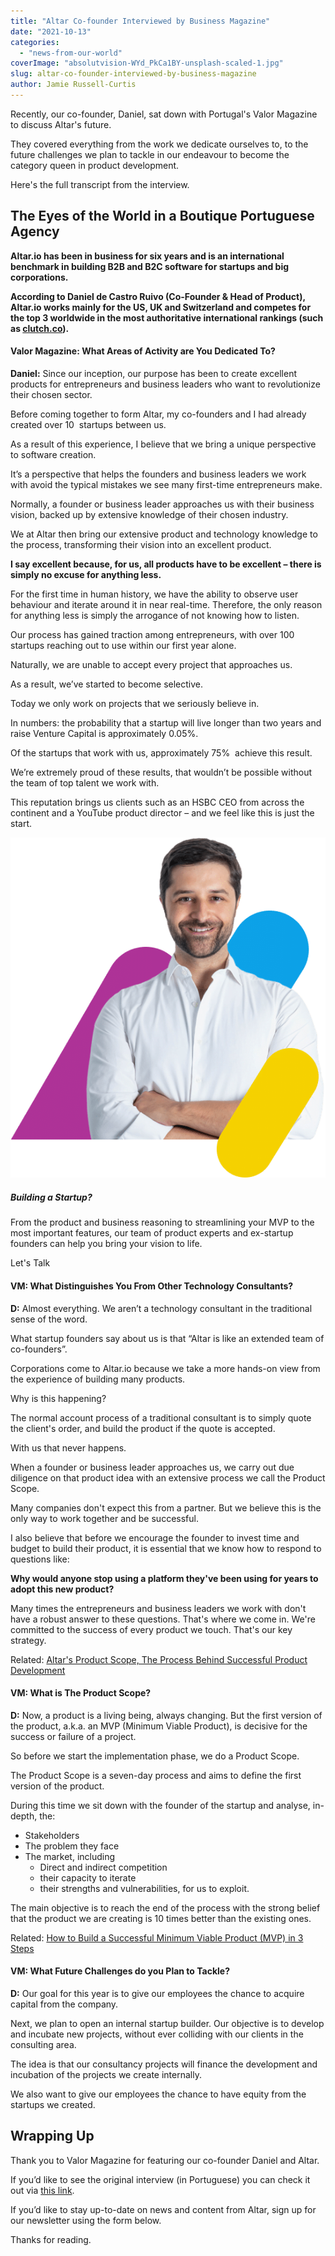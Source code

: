 ```yaml
---
title: "Altar Co-founder Interviewed by Business Magazine"
date: "2021-10-13"
categories: 
  - "news-from-our-world"
coverImage: "absolutvision-WYd_PkCa1BY-unsplash-scaled-1.jpg"
slug: altar-co-founder-interviewed-by-business-magazine
author: Jamie Russell-Curtis
---
```


Recently, our co-founder, Daniel, sat down with Portugal's Valor Magazine to discuss Altar's future.

They covered everything from the work we dedicate ourselves to, to the future challenges we plan to tackle in our endeavour to become the category queen in product development.

Here's the full transcript from the interview.

## The Eyes of the World in a Boutique Portuguese Agency

**Altar.io has been in business for six years and is an international benchmark in building B2B and B2C software for startups and big corporations.** 

**According to Daniel de Castro Ruivo (Co-Founder & Head of Product), Altar.io works mainly for the US, UK and Switzerland and competes for the top 3 worldwide in the most authoritative international rankings (such as [clutch.co](https://clutch.co/profile/altario#summary)).**

#### Valor Magazine: What Areas of Activity are You Dedicated To?

**Daniel:** Since our inception, our purpose has been to create excellent products for entrepreneurs and business leaders who want to revolutionize their chosen sector.

Before coming together to form Altar, my co-founders and I had already created over 10  startups between us.

As a result of this experience, I believe that we bring a unique perspective to software creation.

It’s a perspective that helps the founders and business leaders we work with avoid the typical mistakes we see many first-time entrepreneurs make.

Normally, a founder or business leader approaches us with their business vision, backed up by extensive knowledge of their chosen industry.

We at Altar then bring our extensive product and technology knowledge to the process, transforming their vision into an excellent product.

**I say excellent because, for us, all products have to be excellent – there is simply no excuse for anything less.**

For the first time in human history, we have the ability to observe user behaviour and iterate around it in near real-time. Therefore, the only reason for anything less is simply the arrogance of not knowing how to listen.

Our process has gained traction among entrepreneurs, with over 100 startups reaching out to use within our first year alone.

Naturally, we are unable to accept every project that approaches us.

As a result, we’ve started to become selective.

Today we only work on projects that we seriously believe in.

In numbers: the probability that a startup will live longer than two years and raise Venture Capital is approximately 0.05%.

Of the startups that work with us, approximately 75%  achieve this result.

We’re extremely proud of these results, that wouldn’t be possible without the team of top talent we work with.

This reputation brings us clients such as an HSBC CEO from across the continent and a YouTube product director – and we feel like this is just the start.



![Daniel, CEO of Altar, Product and Software development company specialising in building MVPs, full custom software development projects & creating UX/UI that is both functional and beautiful](images/cta-colors-daniel-arms-crossed.png)

##### Building a Startup?

From the product and business reasoning to streamlining your MVP to the most important features, our team of product experts and ex-startup founders can help you bring your vision to life.

Let's Talk

#### VM: What Distinguishes You From Other Technology Consultants?

**D:** Almost everything. We aren’t a technology consultant in the traditional sense of the word.

What startup founders say about us is that “Altar is like an extended team of co-founders”.

Corporations come to Altar.io because we take a more hands-on view from the experience of building many products.

Why is this happening?

The normal account process of a traditional consultant is to simply quote the client's order, and build the product if the quote is accepted.

With us that never happens.

When a founder or business leader approaches us, we carry out due diligence on that product idea with an extensive process we call the Product Scope.

Many companies don't expect this from a partner. But we believe this is the only way to work together and be successful.

I also believe that before we encourage the founder to invest time and budget to build their product, it is essential that we know how to respond to questions like:

**Why would anyone stop using a platform they've been using for years to adopt this new product?**

Many times the entrepreneurs and business leaders we work with don't have a robust answer to these questions. That's where we come in. We're committed to the success of every product we touch. That's our key strategy.



Related: [Altar's Product Scope, The Process Behind Successful Product Development](https://altar.io/service-product-scope/)

#### VM: What is The Product Scope?

**D:** Now, a product is a living being, always changing. But the first version of the product, a.k.a. an MVP (Minimum Viable Product), is decisive for the success or failure of a project.

So before we start the implementation phase, we do a Product Scope.

The Product Scope is a seven-day process and aims to define the first version of the product.

During this time we sit down with the founder of the startup and analyse, in-depth, the:

- Stakeholders
- The problem they face
- The market, including
    - Direct and indirect competition
    - their capacity to iterate
    - their strengths and vulnerabilities, for us to exploit.

The main objective is to reach the end of the process with the strong belief that the product we are creating is 10 times better than the existing ones.



Related: [How to Build a Successful Minimum Viable Product (MVP) in 3 Steps](https://altar.io/features-inside-mvp-3-steps-know-answer/)

#### VM: What Future Challenges do you Plan to Tackle?

**D:** Our goal for this year is to give our employees the chance to acquire capital from the company.

Next, we plan to open an internal startup builder. Our objective is to develop and incubate new projects, without ever colliding with our clients in the consulting area.

The idea is that our consultancy projects will finance the development and incubation of the projects we create internally.

We also want to give our employees the chance to have equity from the startups we created.

## Wrapping Up

Thank you to Valor Magazine for featuring our co-founder Daniel and Altar.

If you’d like to see the original interview (in Portuguese) you can check it out via [this link](https://www.valormagazine.pt/os-olhos-do-mundo-numa-pequena-agencia-portuguesa/).

If you’d like to stay up-to-date on news and content from Altar, sign up for our newsletter using the form below.

Thanks for reading.




